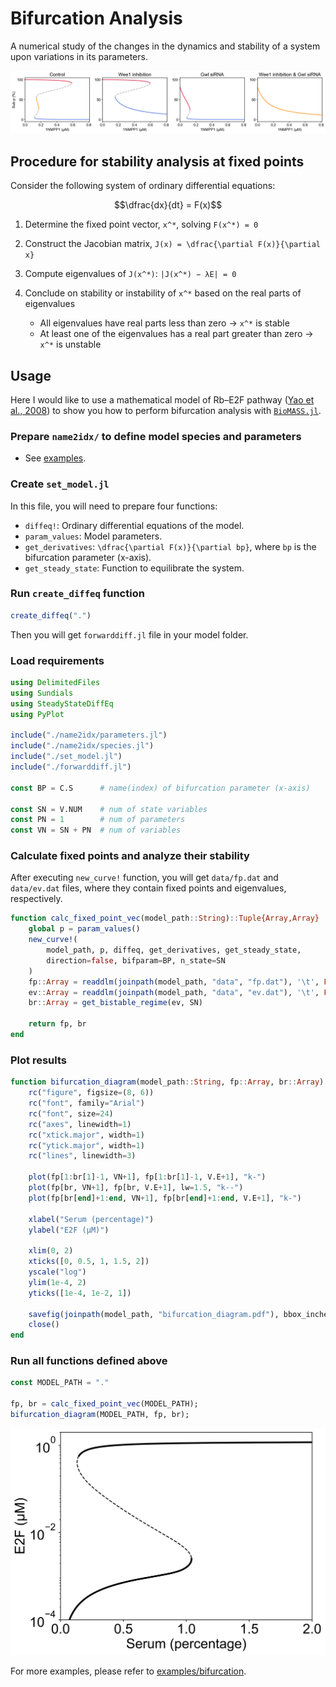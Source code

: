# Bifurcation Analysis

A numerical study of the changes in the dynamics and stability of a system upon variations in its parameters.

![](../assets/Subp_1NMPP1.png)

## Procedure for stability analysis at fixed points

Consider the following system of ordinary differential equations:

```math
\dfrac{dx}{dt} = F(x)
```

1. Determine the fixed point vector, ``x^*``, solving ``F(x^*) = 0``

1. Construct the Jacobian matrix, ``J(x) = \dfrac{\partial F(x)}{\partial x}``

1. Compute eigenvalues of ``J(x^*)``: ``|J(x^*) − λE| = 0``

1. Conclude on stability or instability of ``x^*`` based on the real parts of eigenvalues
    - All eigenvalues have real parts less than zero → ``x^*`` is stable
    - At least one of the eigenvalues has a real part greater than zero → ``x^*`` is unstable

## Usage

Here I would like to use a mathematical model of Rb–E2F pathway ([Yao et al., 2008](https://www.nature.com/articles/ncb1711)) to show you how to perform bifurcation analysis with [`BioMASS.jl`](https://github.com/biomass-dev/BioMASS.jl).

### Prepare `name2idx/` to define model species and parameters

- See [examples](https://github.com/biomass-dev/BioMASS.jl/tree/master/examples/bifurcation/restriction_point/name2idx).

### Create `set_model.jl`

In this file, you will need to prepare four functions:

- `diffeq!`: Ordinary differential equations of the model.
- `param_values`: Model parameters.
- `get_derivatives`: ``\dfrac{\partial F(x)}{\partial bp}``, where ``bp`` is the bifurcation parameter (x-axis).
- `get_steady_state`: Function to equilibrate the system.

### Run `create_diffeq` function

```julia
create_diffeq(".")
```

Then you will get `forwarddiff.jl` file in your model folder.

### Load requirements

```julia
using DelimitedFiles
using Sundials
using SteadyStateDiffEq
using PyPlot

include("./name2idx/parameters.jl")
include("./name2idx/species.jl")
include("./set_model.jl")
include("./forwarddiff.jl")

const BP = C.S      # name(index) of bifurcation parameter (x-axis)

const SN = V.NUM    # num of state variables
const PN = 1        # num of parameters
const VN = SN + PN  # num of variables
```

### Calculate fixed points and analyze their stability

After executing `new_curve!` function, you will get `data/fp.dat` and `data/ev.dat` files, where they contain fixed points and eigenvalues, respectively.

```julia
function calc_fixed_point_vec(model_path::String)::Tuple{Array,Array}
    global p = param_values()
    new_curve!(
        model_path, p, diffeq, get_derivatives, get_steady_state,
        direction=false, bifparam=BP, n_state=SN
    )
    fp::Array = readdlm(joinpath(model_path, "data", "fp.dat"), '\t', Float64, '\n')
    ev::Array = readdlm(joinpath(model_path, "data", "ev.dat"), '\t', Float64, '\n')
    br::Array = get_bistable_regime(ev, SN)

    return fp, br
end
```

### Plot results

```julia
function bifurcation_diagram(model_path::String, fp::Array, br::Array)
    rc("figure", figsize=(8, 6))
    rc("font", family="Arial")
    rc("font", size=24)
    rc("axes", linewidth=1)
    rc("xtick.major", width=1)
    rc("ytick.major", width=1)
    rc("lines", linewidth=3)

    plot(fp[1:br[1]-1, VN+1], fp[1:br[1]-1, V.E+1], "k-")
    plot(fp[br, VN+1], fp[br, V.E+1], lw=1.5, "k--")
    plot(fp[br[end]+1:end, VN+1], fp[br[end]+1:end, V.E+1], "k-")

    xlabel("Serum (percentage)")
    ylabel("E2F (μM)")

    xlim(0, 2)
    xticks([0, 0.5, 1, 1.5, 2])
    yscale("log")
    ylim(1e-4, 2)
    yticks([1e-4, 1e-2, 1])

    savefig(joinpath(model_path, "bifurcation_diagram.pdf"), bbox_inches="tight")
    close()
end
```

### Run all functions defined above

```julia
const MODEL_PATH = "."

fp, br = calc_fixed_point_vec(MODEL_PATH);
bifurcation_diagram(MODEL_PATH, fp, br);
```

![](../assets/bifurcation_diagram.png)

For more examples, please refer to [examples/bifurcation](https://github.com/biomass-dev/BioMASS.jl/tree/master/examples/bifurcation).
